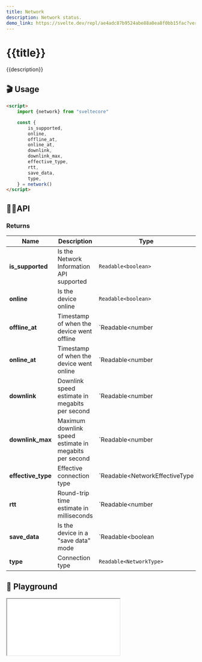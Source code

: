```yaml
---
title: Network
description: Network status. 
demo_link: https://svelte.dev/repl/ae4adc87b9524abe88a0ea8f0bb15fac?version=3.53.1
---
```


# {{title}}

{{description}}

## 🎬 Usage

```html
<script>
    import {network} from "sveltecore"

    const {
        is_supported,
        online,
        offline_at,
        online_at,
        downlink,
        downlink_max,
        effective_type,
        rtt,
        save_data,
        type,
    } = network()
</script>
```

## 👩‍💻API

### Returns

| Name             | Description                                | Type                         |
| -----------      | -------------------------------------------| -----------------------------|
| **is_supported** | Is the Network Information API supported   | `Readable<boolean>`          |
| **online**       | Is the device online                       | `Readable<boolean>`          |
| **offline_at**   | Timestamp of when the device went offline  | `Readable<number | undefined>`|
| **online_at**    | Timestamp of when the device went online   | `Readable<number | undefined>`|
| **downlink**     | Downlink speed estimate in megabits per second | `Readable<number | undefined>`|
| **downlink_max** | Maximum downlink speed estimate in megabits per second | `Readable<number | undefined>`|
| **effective_type** | Effective connection type | `Readable<NetworkEffectiveType | undefined>`|
| **rtt**          | Round-trip time estimate in milliseconds | `Readable<number | undefined>` |
| **save_data**    | Is the device in a "save data" mode | `Readable<boolean | undefined>`|
| **type**         | Connection type | `Readable<NetworkType>`                         |


## 🧪 Playground

<iframe class="h-120 w-full" src="{{demo_link}}"></iframe>
